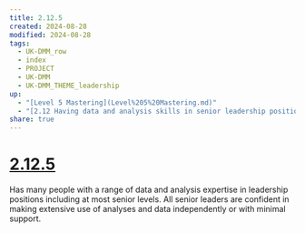 ```yaml
---
title: 2.12.5
created: 2024-08-28
modified: 2024-08-28
tags:
  - UK-DMM_row
  - index
  - PROJECT
  - UK-DMM
  - UK-DMM_THEME_leadership
up:
  - "[Level 5 Mastering](Level%205%20Mastering.md)"
  - "[2.12 Having data and analysis skills in senior leadership positions](2.12%20Having%20data%20and%20analysis%20skills%20in%20senior%20leadership%20positions.md)"
share: true
---
```

# [2.12.5](2.12.5.md)

Has many people with a range of data and analysis expertise in leadership positions including at most senior levels. All senior leaders are confident in making extensive use of analyses and data independently or with minimal support.
